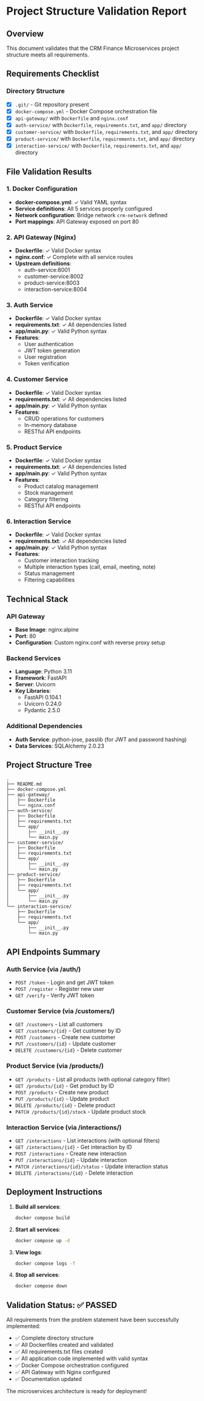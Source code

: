 # Project Structure Validation Report

## Overview
This document validates that the CRM Finance Microservices project structure meets all requirements.

## Requirements Checklist

### Directory Structure
- [x] `.git/` - Git repository present
- [x] `docker-compose.yml` - Docker Compose orchestration file
- [x] `api-gateway/` with `Dockerfile` and `nginx.conf`
- [x] `auth-service/` with `Dockerfile`, `requirements.txt`, and `app/` directory
- [x] `customer-service/` with `Dockerfile`, `requirements.txt`, and `app/` directory
- [x] `product-service/` with `Dockerfile`, `requirements.txt`, and `app/` directory
- [x] `interaction-service/` with `Dockerfile`, `requirements.txt`, and `app/` directory

## File Validation Results

### 1. Docker Configuration
- **docker-compose.yml**: ✓ Valid YAML syntax
- **Service definitions**: All 5 services properly configured
- **Network configuration**: Bridge network `crm-network` defined
- **Port mappings**: API Gateway exposed on port 80

### 2. API Gateway (Nginx)
- **Dockerfile**: ✓ Valid Docker syntax
- **nginx.conf**: ✓ Complete with all service routes
- **Upstream definitions**: 
  - auth-service:8001
  - customer-service:8002
  - product-service:8003
  - interaction-service:8004

### 3. Auth Service
- **Dockerfile**: ✓ Valid Docker syntax
- **requirements.txt**: ✓ All dependencies listed
- **app/main.py**: ✓ Valid Python syntax
- **Features**:
  - User authentication
  - JWT token generation
  - User registration
  - Token verification

### 4. Customer Service
- **Dockerfile**: ✓ Valid Docker syntax
- **requirements.txt**: ✓ All dependencies listed
- **app/main.py**: ✓ Valid Python syntax
- **Features**:
  - CRUD operations for customers
  - In-memory database
  - RESTful API endpoints

### 5. Product Service
- **Dockerfile**: ✓ Valid Docker syntax
- **requirements.txt**: ✓ All dependencies listed
- **app/main.py**: ✓ Valid Python syntax
- **Features**:
  - Product catalog management
  - Stock management
  - Category filtering
  - RESTful API endpoints

### 6. Interaction Service
- **Dockerfile**: ✓ Valid Docker syntax
- **requirements.txt**: ✓ All dependencies listed
- **app/main.py**: ✓ Valid Python syntax
- **Features**:
  - Customer interaction tracking
  - Multiple interaction types (call, email, meeting, note)
  - Status management
  - Filtering capabilities

## Technical Stack

### API Gateway
- **Base Image**: nginx:alpine
- **Port**: 80
- **Configuration**: Custom nginx.conf with reverse proxy setup

### Backend Services
- **Language**: Python 3.11
- **Framework**: FastAPI
- **Server**: Uvicorn
- **Key Libraries**:
  - FastAPI 0.104.1
  - Uvicorn 0.24.0
  - Pydantic 2.5.0

### Additional Dependencies
- **Auth Service**: python-jose, passlib (for JWT and password hashing)
- **Data Services**: SQLAlchemy 2.0.23

## Project Structure Tree
```
.
├── README.md
├── docker-compose.yml
├── api-gateway/
│   ├── Dockerfile
│   └── nginx.conf
├── auth-service/
│   ├── Dockerfile
│   ├── requirements.txt
│   └── app/
│       ├── __init__.py
│       └── main.py
├── customer-service/
│   ├── Dockerfile
│   ├── requirements.txt
│   └── app/
│       ├── __init__.py
│       └── main.py
├── product-service/
│   ├── Dockerfile
│   ├── requirements.txt
│   └── app/
│       ├── __init__.py
│       └── main.py
└── interaction-service/
    ├── Dockerfile
    ├── requirements.txt
    └── app/
        ├── __init__.py
        └── main.py
```

## API Endpoints Summary

### Auth Service (via /auth/)
- `POST /token` - Login and get JWT token
- `POST /register` - Register new user
- `GET /verify` - Verify JWT token

### Customer Service (via /customers/)
- `GET /customers` - List all customers
- `GET /customers/{id}` - Get customer by ID
- `POST /customers` - Create new customer
- `PUT /customers/{id}` - Update customer
- `DELETE /customers/{id}` - Delete customer

### Product Service (via /products/)
- `GET /products` - List all products (with optional category filter)
- `GET /products/{id}` - Get product by ID
- `POST /products` - Create new product
- `PUT /products/{id}` - Update product
- `DELETE /products/{id}` - Delete product
- `PATCH /products/{id}/stock` - Update product stock

### Interaction Service (via /interactions/)
- `GET /interactions` - List interactions (with optional filters)
- `GET /interactions/{id}` - Get interaction by ID
- `POST /interactions` - Create new interaction
- `PUT /interactions/{id}` - Update interaction
- `PATCH /interactions/{id}/status` - Update interaction status
- `DELETE /interactions/{id}` - Delete interaction

## Deployment Instructions

1. **Build all services**:
   ```bash
   docker compose build
   ```

2. **Start all services**:
   ```bash
   docker compose up -d
   ```

3. **View logs**:
   ```bash
   docker compose logs -f
   ```

4. **Stop all services**:
   ```bash
   docker compose down
   ```

## Validation Status: ✅ PASSED

All requirements from the problem statement have been successfully implemented:
- ✅ Complete directory structure
- ✅ All Dockerfiles created and validated
- ✅ All requirements.txt files created
- ✅ All application code implemented with valid syntax
- ✅ Docker Compose orchestration configured
- ✅ API Gateway with Nginx configured
- ✅ Documentation updated

The microservices architecture is ready for deployment!
